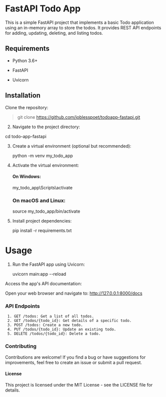 
#  FastAPI Todo App

  

This is a simple FastAPI project that implements a basic Todo application using an in-memory array to store the todos. It provides REST API endpoints for adding, updating, deleting, and listing todos.



##  Requirements



- Python 3.6+

- FastAPI

- Uvicorn



##  Installation



Clone the repository:

> git clone https://github.com/joblesspoet/todoapp-fastapi.git



2. Navigate to the project directory:

cd todo-app-fastapi



3. Create a virtual environment (optional but recommended):


    python -m venv my_todo_app

  

4. Activate the virtual environment:

	#### On Windows:


    my_todo_app\Scripts\activate
	
	### On macOS and Linux:

    source my_todo_app/bin/activate

5. Install project dependencies:
 
     pip install -r requirements.txt


# Usage


1. Run the FastAPI app using Uvicorn:

    uvicorn main:app --reload


Access the app's API documentation:


Open your web browser and navigate to: http://127.0.0.1:8000/docs


### API Endpoints

     1. GET /todos: Get a list of all todos.
     2. GET /todos/{todo_id}: Get details of a specific todo.
     3. POST /todos: Create a new todo.
     4. PUT /todos/{todo_id}: Update an existing todo.
     5. DELETE /todos/{todo_id}: Delete a todo.



### Contributing

Contributions are welcome! If you find a bug or have suggestions for improvements, feel free to create an issue or submit a pull request.

#### License

This project is licensed under the MIT License - see the LICENSE file for details.